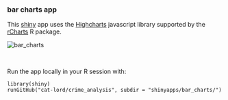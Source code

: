 ### bar charts app

This [shiny](http://shiny.rstudio.com) app uses the [Highcharts](http://www.highcharts.com) javascript library supported by the [rCharts](http://rcharts.io) R package.

![bar_charts](https://github.com/cat-lord/crime_analysis/blob/master/GIFs/bar_charts.gif)

<br>

Run the app locally in your R session with:

```
library(shiny)
runGitHub("cat-lord/crime_analysis", subdir = "shinyapps/bar_charts/")
```

